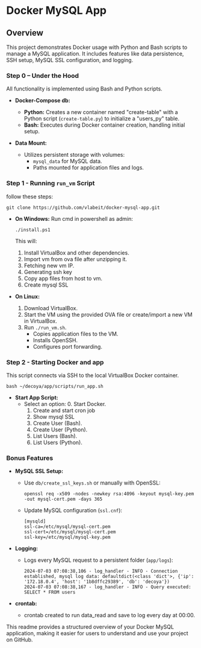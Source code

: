 # Docker MySQL App

## Overview

This project demonstrates Docker usage with Python and Bash scripts to manage a MySQL application. It includes features like data persistence, SSH setup, MySQL SSL configuration, and logging.

### Step 0 – Under the Hood

All functionality is implemented using Bash and Python scripts.

- **Docker-Compose db:**
  - **Python:** Creates a new container named "create-table" with a Python script (`create-table.py`) to initialize a "users_py" table.
  - **Bash:** Executes during Docker container creation, handling initial setup.

- **Data Mount:**
  - Utilizes persistent storage with volumes:
    - `mysql_data` for MySQL data.
    - Paths mounted for application files and logs.

### Step 1 - Running `run_vm` Script

follow these steps: 
```
git clone https://github.com/vlabeit/docker-mysql-app.git
```

- **On Windows:**
  Run cmd in powershell as admin:
  ```
  ./install.ps1
  ```
  This will:
  1. Install VirtualBox and other dependencies.
  2. Import vm from ova file after unzipping it.
  3. Fetching new vm IP.
  4. Generating ssh key
  5. Copy app files from host to vm.
  6. Create mysql SSL

- **On Linux:**
  1. Download VirtualBox.
  2. Start the VM using the provided OVA file or create/import a new VM in VirtualBox.
  3. Run `./run_vm.sh`.
     - Copies application files to the VM.
     - Installs OpenSSH.
     - Configures port forwarding.

### Step 2 - Starting Docker and app

This script connects via SSH to the local VirtualBox Docker container.
```
bash ~/decoya/app/scripts/run_app.sh
```
- **Start App Script:**
  - Select an option:
    0. Start Docker.
    1. Create and start cron job
    2. Show mysql SSL
    3. Create User (Bash).
    4. Create User (Python).
    5. List Users (Bash).
    6. List Users (Python).

### Bonus Features

- **MySQL SSL Setup:**
  - Use `db/create_ssl_keys.sh` or manually with OpenSSL:
    ```
    openssl req -x509 -nodes -newkey rsa:4096 -keyout mysql-key.pem -out mysql-cert.pem -days 365
    ```
  - Update MySQL configuration (`ssl.cnf`):
    ```
    [mysqld]
    ssl-ca=/etc/mysql/mysql-cert.pem
    ssl-cert=/etc/mysql/mysql-cert.pem
    ssl-key=/etc/mysql/mysql-key.pem
    ```

- **Logging:**
  - Logs every MySQL request to a persistent folder (`app/logs`):
    ```
    2024-07-03 07:08:38,106 - log_handler - INFO - Connection established, mysql log data: defaultdict(<class 'dict'>, {'ip': '172.18.0.4', 'host': '1b8dffc29389', 'db': 'decoya'})
    2024-07-03 07:08:38,167 - log_handler - INFO - Query executed: SELECT * FROM users
    ```

- **crontab:**
  - crontab created to run data_read and save to log every day at 00:00.


This readme provides a structured overview of your Docker MySQL application, making it easier for users to understand and use your project on GitHub.
